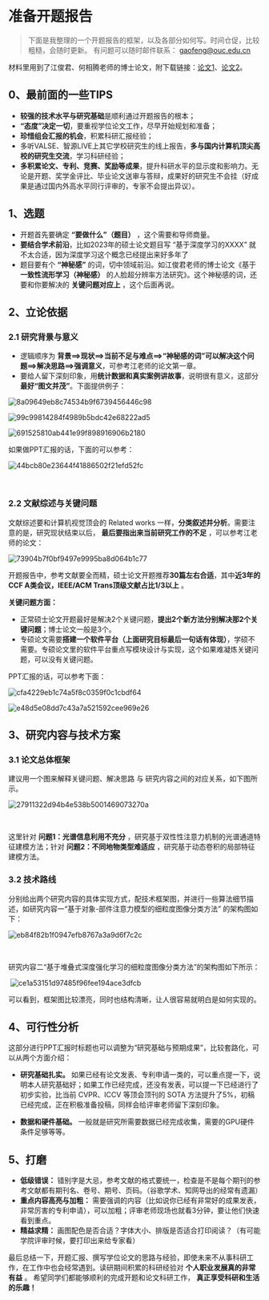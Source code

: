 # 准备开题报告

> 下面是我整理的一个开题报告的框架，以及各部分如何写。时间仓促，比较粗糙，会随时更新。
> 有问题可以随时邮件联系： <gaofeng@ouc.edu.cn>


材料里用到了江俊君、何相腾老师的博士论文，附下载链接：[论文1](https://gaopursuit.oss-cn-beijing.aliyuncs.com/2022/%E5%9F%BA%E4%BA%8E%E4%B8%80%E8%87%B4%E6%B5%81%E5%BD%A2%E5%AD%A6%E4%B9%A0%E7%9A%84%E4%BA%BA%E8%84%B8%E8%B6%85%E5%88%86%E8%BE%A8%E7%8E%87%E7%AE%97%E6%B3%95%E7%A0%94%E7%A9%B6.pdf)、[论文2](https://gaopursuit.oss-cn-beijing.aliyuncs.com/2022/%E5%9F%BA%E4%BA%8E%E4%B8%80%E8%87%B4%E6%B5%81%E5%BD%A2%E5%AD%A6%E4%B9%A0%E7%9A%84%E4%BA%BA%E8%84%B8%E8%B6%85%E5%88%86%E8%BE%A8%E7%8E%87%E7%AE%97%E6%B3%95%E7%A0%94%E7%A9%B6.pdf)。 


## 0、最前面的一些TIPS


* **较强的技术水平与研究基础**是顺利通过开题报告的根本；
* **“态度”决定一切**，要重视学位论文工作，尽早开始规划和准备；
* **珍惜组会汇报的机会**，积累科研汇报经验；
* 多听VALSE、智源LIVE上其它学校研究生的线上报告，**多与国内计算机顶尖高校的研究生交流**，学习科研经验；
* **多积累论文、专利、竞赛、奖励等成果**，提升科研水平的显示度和影响力。无论是开题、奖学金评比、毕业论文送审与答辩，成果好的研究生不会挂（好成果是通过国内外高水平同行评审的，专家不会提出异议）。


## 1、选题


* 开题首先要确定 **“要做什么”（题目）** ，这个需要和导师商量。
* **要结合学术前沿**，比如2023年的硕士论文题目写 “基于深度学习的XXXX” 就不太合适，因为深度学习这个概念已经提出来好多年了
* 题目要有个 **“神秘感”** 的词，切中领域前沿。如江俊君老师的博士论文《基于 **一致性流形学习（神秘感）** 的人脸超分辨率方法研究》。这个神秘感的词，还要和你要解决的 **关键问题对应上** ，这个后面再说。


## 2、立论依据


### 2.1 研究背景与意义


* 逻辑顺序为 **背景==>现状==>当前不足与难点==>“神秘感的词”可以解决这个问题==>解决思路==>强调意义**，可参考江老师的论文第一章。
* 要给人留下深刻印象，用**统计数据和真实案例讲故事**，说明很有意义，这部分**最好“图文并茂”**。下面提供例子：


![8a09649eb8c74534b9f6739456446c98](https://gaopursuit.oss-cn-beijing.aliyuncs.com/img/2025/8a09649eb8c74534b9f6739456446c98.jpeg)


![99c99814284f4989b5bdc42e68222ad5](https://gaopursuit.oss-cn-beijing.aliyuncs.com/img/2025/99c99814284f4989b5bdc42e68222ad5.jpeg)


![691525810ab441e99f898916906b2180](https://gaopursuit.oss-cn-beijing.aliyuncs.com/img/2025/691525810ab441e99f898916906b2180.jpeg)
​


如果做PPT汇报的话，下面的可以参考：


![44bcb80e23644f41886502f21efd52fc](https://gaopursuit.oss-cn-beijing.aliyuncs.com/img/2025/44bcb80e23644f41886502f21efd52fc.jpeg)


​


### 2.2 文献综述与关键问题


文献综述要和计算机视觉顶会的 Related works 一样，**分类叙述并分析**。需要注意的是，研究现状结束以后， **最后要指出来当前研究工作的不足** ，可以参考江老师的论文：


![73904b7f0bf9497e9995ba8d064b1c77](https://gaopursuit.oss-cn-beijing.aliyuncs.com/img/2025/73904b7f0bf9497e9995ba8d064b1c77.jpeg)




开题报告中，参考文献要全而精，硕士论文开题推荐**30篇左右合适**，其中**近3年的CCF A类会议，IEEE/ACM Trans顶级文献占比1/3以上** 。


**关键问题方面：**


* 正常硕士论文开题最好是解决2个关键问题，**提出2个新方法分别解决那2个关键问题**；博士论文一般是3个。
* 专硕论文需要**搭建一个软件平台（上面研究目标最后一句话有体现）**，学硕不需要。专硕论文里的软件平台重点写模块设计与实现，这个如果难凝炼关键问题，可以没有关键问题。


PPT汇报的话，可以参考下面：


![cfa4229eb1c74a5f8c0359f0c1cbdf64](https://gaopursuit.oss-cn-beijing.aliyuncs.com/img/2025/cfa4229eb1c74a5f8c0359f0c1cbdf64.jpeg)


![e48d5e08dd7c43a7a521592cee969e26](https://gaopursuit.oss-cn-beijing.aliyuncs.com/img/2025/e48d5e08dd7c43a7a521592cee969e26.jpeg)


## 3、研究内容与技术方案


### 3.1 论文总体框架


建议用一个图来解释关键问题、解决思路 与 研究内容之间的对应关系，如下图所示。


![27911322d94b4e538b5001469073270a](https://gaopursuit.oss-cn-beijing.aliyuncs.com/img/2025/27911322d94b4e538b5001469073270a.jpeg)


​


这里针对 **问题1：光谱信息利用不充分** ，研究基于双性性注意力机制的光谱通道特征建模方法；针对 **问题2：不同地物类型难适应** ，研究基于动态卷积的局部特征建模方法。


### 3.2 技术路线


分别给出两个研究内容的具体实现方式，配技术框架图，并进行一些算法细节描述，如研究内容一“基于对象-部件注意力模型的细粒度图像分类方法” 的架构图如下：


![eb84f82b1f0947efb8767a3a9d6f7c2c](https://gaopursuit.oss-cn-beijing.aliyuncs.com/img/2025/eb84f82b1f0947efb8767a3a9d6f7c2c.jpeg)


​


研究内容二“基于堆叠式深度强化学习的细粒度图像分类方法”的架构图如下所示：


​
![ce1a53151d97485f96fee194ace3dfcb](https://gaopursuit.oss-cn-beijing.aliyuncs.com/img/2025/ce1a53151d97485f96fee194ace3dfcb.jpeg)
​


可以看到，框架图比较漂亮，同时也结构清晰，让人很容易就明白是如何实现的。


## 4、可行性分析


这部分进行PPT汇报时标题也可以调整为“研究基础与预期成果”，比较套路化，可以从两个方面介绍：


* **研究基础扎实。** 如果已经有论文发表、专利申请一类的，可以重点提一下，说明本人研究基础好；如果工作已经完成，还没有发表，可以提一下已经进行了初步实验，比当前 CVPR、ICCV 等顶会顶刊的 SOTA 方法提升了5%，初稿已经完成，正在积极准备投稿，同样会给评审老师留下深刻印象。


* **数据和硬件基础。** 一般就是研究所需要数据已经完成收集，需要的GPU硬件条件足够等等。


## 5、打磨


* **低级错误：** 错别字是大忌，参考文献的格式要统一，检查是不是每个期刊的参考文献都有期刊名、卷号、期号、页码。（谷歌学术、知网导出的经常有遗漏）
* **重点内容高亮与加粗：** 需要强调的内容（比如说你已经有非常好的成果发表，非常厉害的专利申请），可以加粗；评审老师现场也就看3分钟，要让他们快速看到重点。
* **精益求精：** 画图配色是否合适？字体大小、排版是否适合打印阅读？（有可能学院评审时候，要打印出来给专家看）


最后总结一下，开题汇报、撰写学位论文的思路与经验，即使未来不从事科研工作，在工作中也会经常遇到。读研期间积累的科研经验对 **个人职业发展真的非常有益** 。 希望同学们都能够顺利的完成开题和论文科研工作， **真正享受科研和生活的乐趣！**



